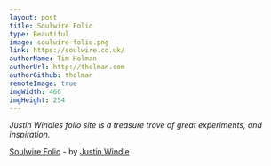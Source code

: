 ```yaml
---
layout: post
title: Soulwire Folio
type: Beautiful
image: soulwire-folio.png
link: https://soulwire.co.uk/
authorName: Tim Holman
authorUrl: http://tholman.com
authorGithub: tholman
remoteImage: true
imgWidth: 466
imgHeight: 254
---
```


_Justin Windles folio site is a treasure trove of great experiments, and inspiration._

[Soulwire Folio](https://soulwire.co.uk/) - by [Justin Windle](https://soulwire.co.uk/)
